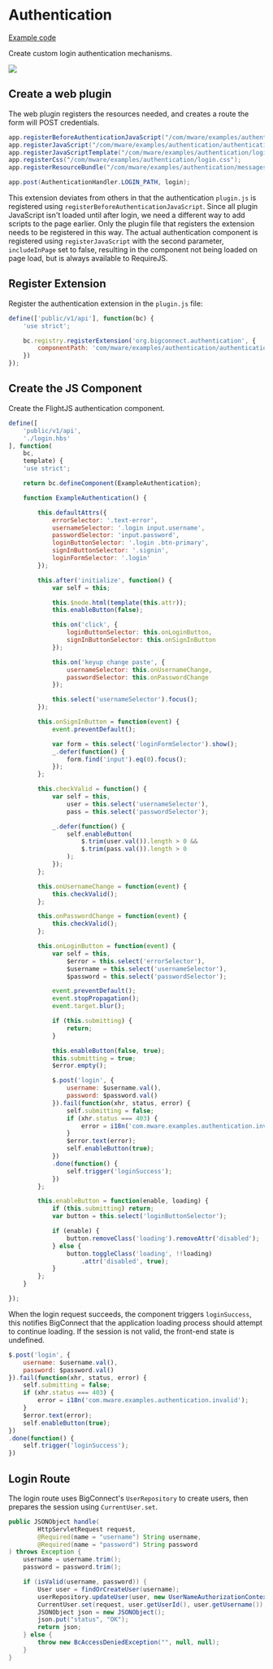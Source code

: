# Authentication

[Example code](https://github.com/mware-solutions/doc-examples/blob/master/extension-authentication)

Create custom login authentication mechanisms.

![](../../.gitbook/assets/image%20%282%29.png)

## Create a web plugin

The web plugin registers the resources needed, and creates a route the form will POST credentials. 

```java
app.registerBeforeAuthenticationJavaScript("/com/mware/examples/authentication/plugin.js");
app.registerJavaScript("/com/mware/examples/authentication/authentication.js", false);
app.registerJavaScriptTemplate("/com/mware/examples/authentication/login.hbs");
app.registerCss("/com/mware/examples/authentication/login.css");
app.registerResourceBundle("/com/mware/examples/authentication/messages.properties");

app.post(AuthenticationHandler.LOGIN_PATH, login);
```

This extension deviates from others in that the authentication `plugin.js` is registered using `registerBeforeAuthenticationJavaScript`. Since all plugin JavaScript isn't loaded until after login, we need a different way to add scripts to the page earlier. Only the plugin file that registers the extension needs to be registered in this way. The actual authentication component is registered using `registerJavaScript` with the second parameter, `includeInPage` set to false, resulting in the component not being loaded on page load, but is always available to RequireJS.

## Register Extension

Register the authentication extension in the `plugin.js` file:

```javascript
define(['public/v1/api'], function(bc) {
    'use strict';

    bc.registry.registerExtension('org.bigconnect.authentication', {
        componentPath: 'com/mware/examples/authentication/authentication'
    })
});
```

## Create the JS Component

Create the FlightJS authentication component. 

```javascript
define([
    'public/v1/api',
    './login.hbs'
], function(
    bc,
    template) {
    'use strict';

    return bc.defineComponent(ExampleAuthentication);

    function ExampleAuthentication() {

        this.defaultAttrs({
            errorSelector: '.text-error',
            usernameSelector: '.login input.username',
            passwordSelector: 'input.password',
            loginButtonSelector: '.login .btn-primary',
            signInButtonSelector: '.signin',
            loginFormSelector: '.login'
        });

        this.after('initialize', function() {
            var self = this;

            this.$node.html(template(this.attr));
            this.enableButton(false);

            this.on('click', {
                loginButtonSelector: this.onLoginButton,
                signInButtonSelector: this.onSignInButton
            });

            this.on('keyup change paste', {
                usernameSelector: this.onUsernameChange,
                passwordSelector: this.onPasswordChange
            });

            this.select('usernameSelector').focus();
        });

        this.onSignInButton = function(event) {
            event.preventDefault();

            var form = this.select('loginFormSelector').show();
            _.defer(function() {
                form.find('input').eq(0).focus();
            });
        };

        this.checkValid = function() {
            var self = this,
                user = this.select('usernameSelector'),
                pass = this.select('passwordSelector');

            _.defer(function() {
                self.enableButton(
                    $.trim(user.val()).length > 0 &&
                    $.trim(pass.val()).length > 0
                );
            });
        };

        this.onUsernameChange = function(event) {
            this.checkValid();
        };

        this.onPasswordChange = function(event) {
            this.checkValid();
        };

        this.onLoginButton = function(event) {
            var self = this,
                $error = this.select('errorSelector'),
                $username = this.select('usernameSelector'),
                $password = this.select('passwordSelector');

            event.preventDefault();
            event.stopPropagation();
            event.target.blur();

            if (this.submitting) {
                return;
            }

            this.enableButton(false, true);
            this.submitting = true;
            $error.empty();

            $.post('login', {
                username: $username.val(),
                password: $password.val()
            }).fail(function(xhr, status, error) {
                self.submitting = false;
                if (xhr.status === 403) {
                    error = i18n('com.mware.examples.authentication.invalid');
                }
                $error.text(error);
                self.enableButton(true);
            })
            .done(function() {
                self.trigger('loginSuccess');
            })
        };

        this.enableButton = function(enable, loading) {
            if (this.submitting) return;
            var button = this.select('loginButtonSelector');

            if (enable) {
                button.removeClass('loading').removeAttr('disabled');
            } else {
                button.toggleClass('loading', !!loading)
                    .attr('disabled', true);
            }
        };
    }

});
```

When the login request succeeds, the component triggers `loginSuccess`, this notifies BigConnect that the application loading process should attempt to continue loading. If the session is not valid, the front-end state is undefined.

```javascript
$.post('login', {
    username: $username.val(),
    password: $password.val()
}).fail(function(xhr, status, error) {
    self.submitting = false;
    if (xhr.status === 403) {
        error = i18n('com.mware.examples.authentication.invalid');
    }
    $error.text(error);
    self.enableButton(true);
})
.done(function() {
    self.trigger('loginSuccess');
})
```

## Login Route

The login route uses BigConnect's `UserRepository` to create users, then prepares the session using `CurrentUser.set`.

```java
public JSONObject handle(
        HttpServletRequest request,
        @Required(name = "username") String username,
        @Required(name = "password") String password
) throws Exception {
    username = username.trim();
    password = password.trim();

    if (isValid(username, password)) {
        User user = findOrCreateUser(username);
        userRepository.updateUser(user, new UserNameAuthorizationContext(username, RemoteAddressUtil.getClientIpAddr(request)));
        CurrentUser.set(request, user.getUserId(), user.getUsername());
        JSONObject json = new JSONObject();
        json.put("status", "OK");
        return json;
    } else {
        throw new BcAccessDeniedException("", null, null);
    }
}
```

